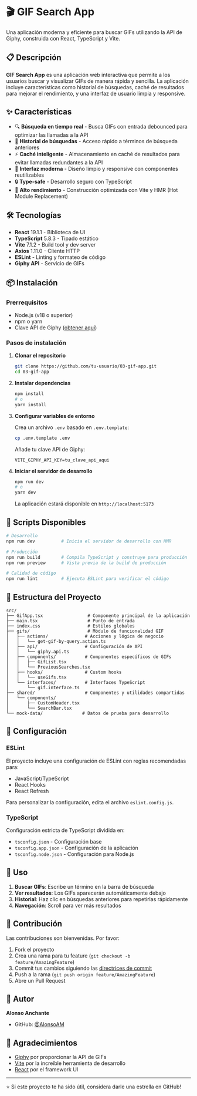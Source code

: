 # 🎬 GIF Search App

Una aplicación moderna y eficiente para buscar GIFs utilizando la API de Giphy, construida con React, TypeScript y Vite.

## 📋 Descripción

**GIF Search App** es una aplicación web interactiva que permite a los usuarios buscar y visualizar GIFs de manera rápida y sencilla. La aplicación incluye características como historial de búsquedas, caché de resultados para mejorar el rendimiento, y una interfaz de usuario limpia y responsive.

## ✨ Características

- 🔍 **Búsqueda en tiempo real** - Busca GIFs con entrada debounced para optimizar las llamadas a la API
- 📝 **Historial de búsquedas** - Acceso rápido a términos de búsqueda anteriores
- ⚡ **Caché inteligente** - Almacenamiento en caché de resultados para evitar llamadas redundantes a la API
- 🎨 **Interfaz moderna** - Diseño limpio y responsive con componentes reutilizables
- 🔒 **Type-safe** - Desarrollo seguro con TypeScript
- 🚀 **Alto rendimiento** - Construcción optimizada con Vite y HMR (Hot Module Replacement)

## 🛠️ Tecnologías

- **React** 19.1.1 - Biblioteca de UI
- **TypeScript** 5.8.3 - Tipado estático
- **Vite** 7.1.2 - Build tool y dev server
- **Axios** 1.11.0 - Cliente HTTP
- **ESLint** - Linting y formateo de código
- **Giphy API** - Servicio de GIFs

## 📦 Instalación

### Prerrequisitos

- Node.js (v18 o superior)
- npm o yarn
- Clave API de Giphy ([obtener aquí](https://developers.giphy.com/))

### Pasos de instalación

1. **Clonar el repositorio**

   ```bash
   git clone https://github.com/tu-usuario/03-gif-app.git
   cd 03-gif-app
   ```

2. **Instalar dependencias**

   ```bash
   npm install
   # o
   yarn install
   ```

3. **Configurar variables de entorno**

   Crea un archivo `.env` basado en `.env.template`:

   ```bash
   cp .env.template .env
   ```

   Añade tu clave API de Giphy:

   ```env
   VITE_GIPHY_API_KEY=tu_clave_api_aqui
   ```

4. **Iniciar el servidor de desarrollo**

   ```bash
   npm run dev
   # o
   yarn dev
   ```

   La aplicación estará disponible en `http://localhost:5173`

## 🚀 Scripts Disponibles

```bash
# Desarrollo
npm run dev          # Inicia el servidor de desarrollo con HMR

# Producción
npm run build        # Compila TypeScript y construye para producción
npm run preview      # Vista previa de la build de producción

# Calidad de código
npm run lint         # Ejecuta ESLint para verificar el código
```

## 📁 Estructura del Proyecto

```
src/
├── GifApp.tsx                 # Componente principal de la aplicación
├── main.tsx                   # Punto de entrada
├── index.css                  # Estilos globales
├── gifs/                      # Módulo de funcionalidad GIF
│   ├── actions/              # Acciones y lógica de negocio
│   │   └── get-gif-by-query.action.ts
│   ├── api/                  # Configuración de API
│   │   └── giphy.api.ts
│   ├── components/           # Componentes específicos de GIFs
│   │   ├── GifList.tsx
│   │   └── PreviousSearches.tsx
│   ├── hooks/                # Custom hooks
│   │   └── useGifs.tsx
│   └── interfaces/           # Interfaces TypeScript
│       └── gif.interface.ts
├── shared/                   # Componentes y utilidades compartidas
│   └── components/
│       ├── CustomHeader.tsx
│       └── SearchBar.tsx
└── mock-data/               # Datos de prueba para desarrollo
```

## 🔧 Configuración

### ESLint

El proyecto incluye una configuración de ESLint con reglas recomendadas para:

- JavaScript/TypeScript
- React Hooks
- React Refresh

Para personalizar la configuración, edita el archivo `eslint.config.js`.

### TypeScript

Configuración estricta de TypeScript dividida en:

- `tsconfig.json` - Configuración base
- `tsconfig.app.json` - Configuración de la aplicación
- `tsconfig.node.json` - Configuración para Node.js

## 🎯 Uso

1. **Buscar GIFs**: Escribe un término en la barra de búsqueda
2. **Ver resultados**: Los GIFs aparecerán automáticamente debajo
3. **Historial**: Haz clic en búsquedas anteriores para repetirlas rápidamente
4. **Navegación**: Scroll para ver más resultados

## 🤝 Contribución

Las contribuciones son bienvenidas. Por favor:

1. Fork el proyecto
2. Crea una rama para tu feature (`git checkout -b feature/AmazingFeature`)
3. Commit tus cambios siguiendo las [directrices de commit](COMMIT_GUIDELINES.md)
4. Push a la rama (`git push origin feature/AmazingFeature`)
5. Abre un Pull Request

## 👥 Autor

**Alonso Anchante**

- GitHub: [@AlonsoAM](https://github.com/AlonsoAM)

## 🙏 Agradecimientos

- [Giphy](https://giphy.com/) por proporcionar la API de GIFs
- [Vite](https://vitejs.dev/) por la increíble herramienta de desarrollo
- [React](https://react.dev/) por el framework UI

---

⭐ Si este proyecto te ha sido útil, considera darle una estrella en GitHub!
